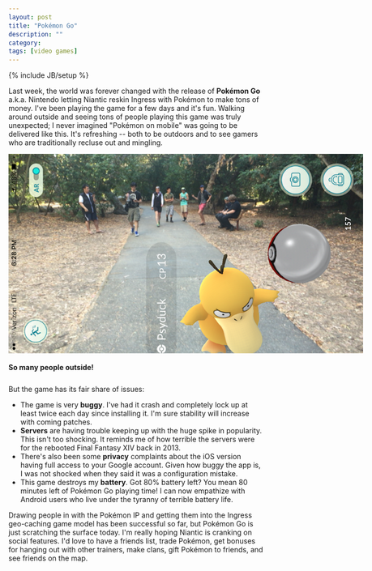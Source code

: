 ```yaml
---
layout: post
title: "Pokémon Go"
description: ""
category: 
tags: [video games]
---
```

{% include JB/setup %}

Last week, the world was forever changed with the release of **Pokémon Go** a.k.a. Nintendo letting Niantic reskin Ingress with Pokémon to make tons of money. I've been playing the game for a few days and it's fun. Walking around outside and seeing tons of people playing this game was truly unexpected; I never imagined "Pokémon on mobile" was going to be delivered like this. It's refreshing -- both to be outdoors and to see gamers who are traditionally recluse out and mingling. 

<div>
	<img class="rounded-corners" style="max-width: 700px; border: 0px;" src="/assets/images/posts/2016-07-12/pokemon.png"/>
	<p class="caption-text" style="line-height: 1.5em; margin-bottom: 24px;"><strong>So many people outside!</strong></p>
</div>

But the game has its fair share of issues:

* The game is very **buggy**. I've had it crash and completely lock up at least twice each day since installing it. I'm sure stability will increase with coming patches.
* **Servers** are having trouble keeping up with the huge spike in popularity. This isn't too shocking. It reminds me of how terrible the servers were for the rebooted Final Fantasy XIV back in 2013.
* There's also been some **privacy** complaints about the iOS version having full access to your Google account. Given how buggy the app is, I was not shocked when they said it was a configuration mistake.
* This game destroys my **battery**. Got 80% battery left? You mean 80 minutes left of Pokémon Go playing time! I can now empathize with Android users who live under the tyranny of terrible battery life.

Drawing people in with the Pokémon IP and getting them into the Ingress geo-caching game model has been successful so far, but Pokémon Go is just scratching the surface today. I'm really hoping Niantic is cranking on social features. I'd love to have a friends list, trade Pokémon, get bonuses for hanging out with other trainers, make clans, gift Pokémon to friends, and see friends on the map.  

